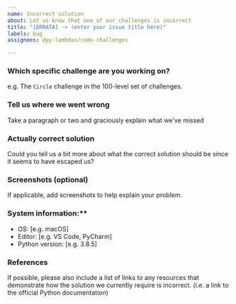 ```yaml
---
name: Incorrect solution
about: Let us know that one of our challenges is incorrect
title: "[ERRATA] -> (enter your issue title here)"
labels: bug
assignees: @py-lambdas/code-challenges

---
```


### Which specific challenge are you working on?

e.g. The `Circle` challenge in the 100-level set of challenges.

### Tell us where we went wrong

Take a paragraph or two and graciously explain what we've missed

### Actually correct solution

Could you tell us a bit more about what the correct solution should be since it seems to have escaped us?

### Screenshots (optional)

If applicable, add screenshots to help explain your problem.

### System information:**
 - OS: [e.g. macOS]
 - Editor: [e.g. VS Code, PyCharm]
 - Python version: [e.g. 3.8.5]


### References

If possible, please also include a list of links to any resources that demonstrate how the solution we currently require is incorrect. (i.e. a link to the official Python documentation)
